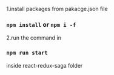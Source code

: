 1.install packages from pakacge.json file  
### `npm install` or `npm i -f`
2.run the command in
### `npm run start`
 inside react-redux-saga folder